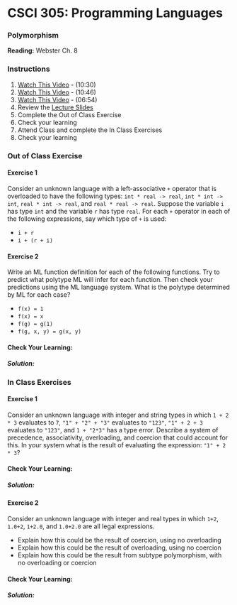 # CSCI 305: Programming Languages

### Polymorphism

**Reading:** Webster Ch. 8

### Instructions
1. [Watch This Video](https://youtu.be/bhGv4Nww5aA) - (10:30)
2. [Watch This Video](https://youtu.be/ft7Ru2CAgKA) - (10:46)
3. [Watch This Video](https://youtu.be/etqtyBRuqA4) - (06:54)
2. Review the [Lecture Slides](slides/Lecture17.pdf)
3. Complete the Out of Class Exercise
4. Check your learning
5. Attend Class and complete the In Class Exercises
6. Check your learning

### Out of Class Exercise

#### Exercise 1
Consider an unknown language with a left-associative `+` operator that is overloaded to have the following types: `int * real -> real`, `int * int -> int`, `real * int -> real`, and `real * real -> real`. Suppose the variable `i` has type `int` and the variable `r` has type `real`. For each `+` operator in each of the following expressions, say which type of `+` is used:

- `i + r`
- `i + (r + i)`

#### Exercise 2
Write an ML function definition for each of the following functions. Try to predict what polytype ML will infer for each function. Then check your predictions using the ML language system. What is the polytype determined by ML for each case?

- `f(x) = 1`
- `f(x) = x`
- `f(g) = g(1)`
- `f(g, x, y) = g(x, y)`

#### Check Your Learning:

##### Solution:

### In Class Exercises

#### Exercise 1
Consider an unknown language with integer and string types in which `1 + 2 * 3` evaluates to `7`, `"1" + "2" + "3"` evaluates to `"123"`, `"1" + 2 + 3` evaluates to `"123"`, and `1 + "2*3"` has a type error. Describe a system of precedence, associativity, overloading, and coercion that could account for this. In your system what is the result of evaluating the expression: `"1" + 2 * 3`?

#### Check Your Learning:

##### Solution:

#### Exercise 2
Consider an unknown language with integer and real types in which `1+2`, `1.0+2`, `1+2.0`, and `1.0+2.0` are all legal expressions.

- Explain how this could be the result of coercion, using no overloading
- Explain how this could be the result of overloading, using no coercion
- Explain how this could be the result from subtype polymorphism, with no overloading or coercion

#### Check Your Learning:

##### Solution:
